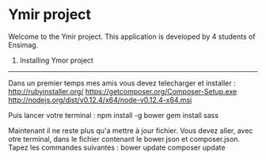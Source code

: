 Ymir project
========================

Welcome to the Ymir project.
This application is developed by 4 students of Ensimag.

1) Installing Ymor project
----------------------------------

Dans un premier temps mes amis vous devez telecharger et installer : 
http://rubyinstaller.org/
https://getcomposer.org/Composer-Setup.exe
http://nodejs.org/dist/v0.12.4/x64/node-v0.12.4-x64.msi

Puis lancer votre terminal : 
npm install -g bower
gem install sass	

Maintenant il ne reste plus qu'a mettre à jour fichier.
Vous devez aller, avec otre terminal, dans le fichier contenant le bower.json et composer.json.
Tapez les commandes suivantes :
bower update
composer update